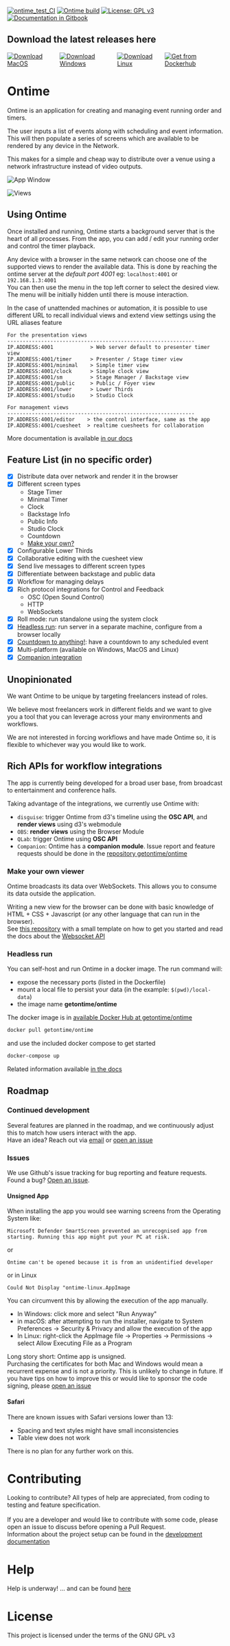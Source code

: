 [![ontime_test_CI](https://github.com/cpvalente/ontime/actions/workflows/ontime_cy.yml/badge.svg)](https://github.com/cpvalente/ontime/actions/workflows/ontime_cy.yml) [![Ontime build](https://github.com/cpvalente/ontime/actions/workflows/build.yml/badge.svg)](https://github.com/cpvalente/ontime/actions/workflows/build.yml)
[![License: GPL v3](https://img.shields.io/badge/License-GPLv3-green.svg)](https://www.gnu.org/licenses/gpl-3.0) [![Documentation in Gitbook](https://badges.aleen42.com/src/gitbook_2.svg)](https://ontime.gitbook.io)

## Download the latest releases here

<div style="display: flex; justify-content: space-around">
  <a href="https://github.com/cpvalente/ontime/releases/latest/download/ontime-macOS.dmg"><img alt="Download MacOS" src="https://github.com/cpvalente/ontime/blob/master/.github/mac-download.png"/></a>
  <a href="https://github.com/cpvalente/ontime/releases/latest/download/ontime-win64.exe"><img alt="Download Windows" src="https://github.com/cpvalente/ontime/blob/master/.github/win-download.png"/></a>
  <a href="https://github.com/cpvalente/ontime/releases/latest/download/ontime-linux.AppImage"><img alt="Download Linux" src="https://github.com/cpvalente/ontime/blob/master/.github/linux-download.png"/></a>
  <a href="https://hub.docker.com/r/getontime/ontime"><img alt="Get from Dockerhub" src="https://github.com/cpvalente/ontime/blob/master/.github/dockerhub.png"/></a>
</div>

# Ontime

Ontime is an application for creating and managing event running order and timers.

The user inputs a list of events along with scheduling and event information. 
This will then populate a series of screens which are available to be rendered by any device in the Network.

This makes for a simple and cheap way to distribute over a venue using a network infrastructure instead of video outputs.

![App Window](https://github.com/cpvalente/ontime/blob/master/.github/aux-images/app.png)

![Views](https://github.com/cpvalente/ontime/blob/master/.github/aux-images/overview.png)

## Using Ontime

Once installed and running, Ontime starts a background server that is the heart of all processes.
From the app, you can add / edit your running order and control the timer playback.

Any device with a browser in the same network can choose one of the supported views to render the available data. 
This is done by reaching the ontime server at the _default port 4001_ eg: `localhost:4001`
or `192.168.1.3:4001`
<br />
You can then use the menu in the top left corner to select the desired view.
The menu will be initially hidden until there is mouse interaction.

In the case of unattended machines or automation, it is possible to use different URL to recall
individual views and extend view settings using the URL aliases feature

```
For the presentation views
-------------------------------------------------------------
IP.ADDRESS:4001            > Web server default to presenter timer view
IP.ADDRESS:4001/timer      > Presenter / Stage timer view
IP.ADDRESS:4001/minimal    > Simple timer view
IP.ADDRESS:4001/clock      > Simple clock view
IP.ADDRESS:4001/sm         > Stage Manager / Backstage view
IP.ADDRESS:4001/public     > Public / Foyer view
IP.ADDRESS:4001/lower      > Lower Thirds
IP.ADDRESS:4001/studio     > Studio Clock
```
```
For management views 
-------------------------------------------------------------
IP.ADDRESS:4001/editor    > the control interface, same as the app
IP.ADDRESS:4001/cuesheet  > realtime cuesheets for collaboration
```

More documentation is available [in our docs](https://ontime.gitbook.io)

## Feature List (in no specific order)

- [x] Distribute data over network and render it in the browser
- [x] Different screen types
    - Stage Timer
    - Minimal Timer
    - Clock
    - Backstage Info
    - Public Info
    - Studio Clock
    - Countdown
    - [Make your own?](#make-your-own-viewer)
- [x] Configurable Lower Thirds
- [x] Collaborative editing with the cuesheet view
- [x] Send live messages to different screen types
- [x] Differentiate between backstage and public data
- [x] Workflow for managing delays
- [x] Rich protocol integrations for Control and Feedback
  - OSC (Open Sound Control)
  - HTTP
  - WebSockets
- [x] Roll mode: run standalone using the system clock
- [x] [Headless run](#headless-run): run server in a separate machine, configure from a browser locally
- [x] [Countdown to anything!](https://ontime.gitbook.io/v2/views/countdown): have
  a countdown to any scheduled event
- [x] Multi-platform  (available on Windows, MacOS and Linux)
- [x] [Companion integration](https://bitfocus.io/connections/getontime-ontime)

## Unopinionated

We want Ontime to be unique by targeting freelancers instead of roles. 

We believe most freelancers work in different fields and we want to give you a tool that you can leverage across your many environments and workflows.

We are not interested in forcing workflows and have made Ontime so, it is flexible to whichever way you would like to work.

## Rich APIs for workflow integrations

The app is currently being developed for a broad user base, from broadcast to entertainment and
conference halls.

Taking advantage of the integrations, we currently use Ontime with:

- `disguise`: trigger Ontime from d3's timeline using the **OSC API**, and **render views** using d3's
  webmodule
- `OBS`: **render views** using the Browser Module
- `QLab`: trigger Ontime using **OSC API**
- `Companion`: Ontime has a **companion module**. Issue report and feature requests should be done
  in the [repository getontime/ontime](https://github.com/bitfocus/companion-module-getontime-ontime)

### Make your own viewer

Ontime broadcasts its data over WebSockets. This allows you to consume its data outside the application.

Writing a new view for the browser can be done with basic knowledge of HTML + CSS + Javascript (or any other language that can run in the browser).
<br />
See [this repository](https://github.com/cpvalente/ontime-viewer-template-v2) with a small template on
how to get you started and read the docs about
the [Websocket API](https://ontime.gitbook.io/v2/control-and-feedback/ontime-apis#osc-and-websocket-api)

### Headless run️

You can self-host and run Ontime in a docker image. The run command will:

- expose the necessary ports (listed in the Dockerfile)
- mount a local file to persist your data (in the example: ````$(pwd)/local-data````)
- the image name __getontime/ontime__

The docker image is
in [available Docker Hub at getontime/ontime](https://hub.docker.com/r/getontime/ontime)

```bash
docker pull getontime/ontime
```

and use the included docker compose to get started

```bash
docker-compose up
```

Related information available [in the docs](https://ontime.gitbook.io/v2/additional-notes/use-in-raspberry-pi)

## Roadmap

### Continued development

Several features are planned in the roadmap, and we continuously adjust this to match how users interact with the app.
<br />
Have an idea? Reach out via [email](mail@getontime.no) or [open an issue](https://github.com/cpvalente/ontime/issues/new)

### Issues

We use Github's issue tracking for bug reporting and feature requests. <br />
Found a bug? [Open an issue](https://github.com/cpvalente/ontime/issues/new). 

#### Unsigned App

When installing the app you would see warning screens from the Operating System like:

```Microsoft Defender SmartScreen prevented an unrecognised app from starting. Running this app might put your PC at risk.```

or

```Ontime can't be opened because it is from an unidentified developer```

or in Linux

```Could Not Display "ontime-linux.AppImage```

You can circumvent this by allowing the execution of the app manually.

- In Windows: click more and select "Run Anyway"
- in macOS: after attempting to run the installer, navigate to System Preferences ->  Security &
  Privacy and allow the execution of the app
- In Linux: right-click the AppImage file -> Properties -> Permissions -> select Allow Executing
  File as a Program

Long story short: Ontime app is unsigned. </br>Purchasing the certificates for both Mac and Windows
would mean a recurrent expense and is not a priority. This is unlikely to change in future. If you
have tips on how to improve this or would like to sponsor the code signing,
please [open an issue](https://github.com/cpvalente/ontime/issues/new)

#### Safari

There are known issues with Safari versions lower than 13:
- Spacing and text styles might have small inconsistencies
- Table view does not work

There is no plan for any further work on this.

# Contributing

Looking to contribute? All types of help are appreciated, from coding to testing and feature specification.
<br /><br />
If you are a developer and would like to contribute with some code, please open an issue to discuss before opening a Pull Request.
<br />
Information about the project setup can be found in the [development documentation](./DEVELOPMENT.md)

# Help

Help is underway! ... and can be found [here](https://ontime.gitbook.io)

# License

This project is licensed under the terms of the GNU GPL v3
